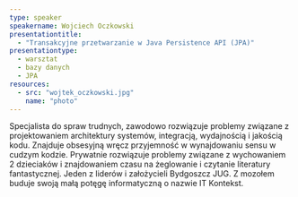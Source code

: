 ```yaml
---
type: speaker
speakername: Wojciech Oczkowski 
presentationtitle: 
  - "Transakcyjne przetwarzanie w Java Persistence API (JPA)"
presentationtype: 
  - warsztat
  - bazy danych
  - JPA
resources:
  - src: "wojtek_oczkowski.jpg"
    name: "photo"
---
```


Specjalista do spraw trudnych, zawodowo rozwiązuje problemy związane z projektowaniem architektury systemów, integracją, wydajnością i jakością kodu. Znajduje obsesyjną wręcz przyjemność w wynajdowaniu sensu w cudzym kodzie. Prywatnie rozwiązuje problemy związane z wychowaniem 2 dzieciaków i znajdowaniem czasu na żeglowanie i czytanie literatury fantastycznej. Jeden z liderów i założycieli Bydgoszcz JUG. Z mozołem buduje swoją małą potęgę informatyczną o nazwie IT Kontekst.
